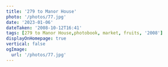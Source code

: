 ```yaml
---
title: '279 to Manor House'
photo: '/photos/77.jpg'
date: '2023-01-06'
dateTaken: '2008-10-12T16:41'
tags: [279 to Manor House,photobook, market, fruits, '2008']
displayOnHomepage: true
vertical: false
ogImage:
  url: '/photos/77.jpg'
---
```

